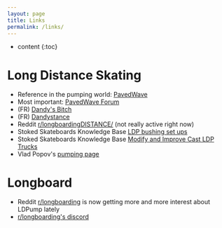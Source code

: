 ```yaml
---
layout: page
title: Links
permalink: /links/
---
```


* content
{:toc}

# Long Distance Skating

* Reference in the pumping world: [PavedWave](http://www.pavedwave.org/)
* Most important: [PavedWave Forum](http://pavedwave.myfastforum.org/index.php)
* (FR) [Dandy's Bitch](http://dandy.todaysbitch.org/)
* (FR) [Dandystance](http://www.dandystance.com/)
* Reddit [r/longboardingDISTANCE/](https://www.reddit.com/r/longboardingDISTANCE/) (not really active right now)
* Stoked Skateboards Knowledge Base [LDP bushing set ups](https://stokedskateboards.com/knowledge-base/ldp-bushing-set-ups-explained.html)
* Stoked Skateboards Knowledge Base [Modify and Improve Cast LDP Trucks](https://stokedskateboards.com/knowledge-base/modify-and-improve-cast-ldp-trucks.html)
* Vlad Popov's [pumping page](http://vladpopov.com/slalomskate/skate/pump.html)

# Longboard

* Reddit [r/longboarding](https://www.reddit.com/r/longboarding/) is now getting more and more interest about LDPump lately
* [r/longboarding's discord](https://discord.gg/unnhjay) 
